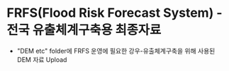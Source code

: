 # FRFS(Flood Risk Forecast System) - 전국 유출체계구축용 최종자료
* "DEM etc" folder에 FRFS 운영에 필요한 강우-유출체계구축을 위해 사용된 DEM 자료 Upload


